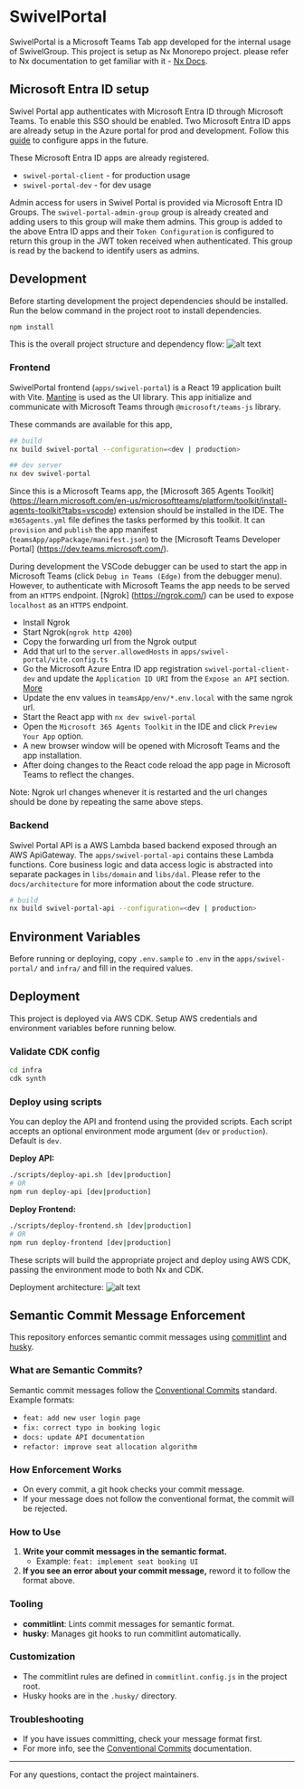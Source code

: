 # SwivelPortal

SwivelPortal is a Microsoft Teams Tab app developed for the internal usage of SwivelGroup. This project is setup as Nx Monorepo project. please refer to Nx documentation to get familiar with it - [Nx Docs](https://nx.dev/).

## Microsoft Entra ID setup

Swivel Portal app authenticates with Microsoft Entra ID through Microsoft Teams. To enable this SSO should be enabled. Two Microsoft Entra ID apps are already setup in the Azure portal for prod and development. Follow this [guide](https://learn.microsoft.com/en-us/microsoftteams/platform/tabs/how-to/authentication/tab-sso-overview) to configure apps in the future.

These Microsoft Entra ID apps are already registered.

- `swivel-portal-client` - for production usage
- `swivel-portal-dev` - for dev usage

Admin access for users in Swivel Portal is provided via Microsoft Entra ID Groups. The `swivel-portal-admin-group` group is already created and adding users to this group will make them admins. This group is added to the above Entra ID apps and their `Token Configuration` is configured to return this group in the JWT token received when authenticated. This group is read by the backend to identify users as admins.

## Development

Before starting development the project dependencies should be installed. Run the below command in the project root to install dependencies.

```sh
npm install
```

This is the overall project structure and dependency flow:
![alt text](assets/project-graph.png)

### Frontend

SwivelPortal frontend (`apps/swivel-portal`) is a React 19 application built with Vite. [Mantine](https://mantine.dev/) is used as the UI library. This app initialize and communicate with Microsoft Teams through `@microsoft/teams-js` library.

These commands are available for this app,

```sh
## build
nx build swivel-portal --configuration=<dev | production>

## dev server
nx dev swivel-portal
```

Since this is a Microsoft Teams app, the [Microsoft 365 Agents Toolkit] (https://learn.microsoft.com/en-us/microsoftteams/platform/toolkit/install-agents-toolkit?tabs=vscode) extension should be installed in the IDE. The `m365agents.yml` file defines the tasks performed by this toolkit. It can `provision` and `publish` the app manifest (`teamsApp/appPackage/manifest.json`) to the [Microsoft Teams Developer Portal] (https://dev.teams.microsoft.com/).

During development the VSCode debugger can be used to start the app in Microsoft Teams (click `Debug in Teams (Edge)` from the debugger menu). However, to authenticate with Microsoft Teams the app needs to be served from an `HTTPS` endpoint. [Ngrok] (https://ngrok.com/) can be used to expose `localhost` as an `HTTPS` endpoint.

- Install Ngrok
- Start Ngrok(`ngrok http 4200`)
- Copy the forwarding url from the Ngrok output
- Add that url to the `server.allowedHosts` in `apps/swivel-portal/vite.config.ts`
- Go the Microsoft Azure Entra ID app registration `swivel-portal-client-dev` and update the `Application ID URI` from the `Expose an API` section. [More](https://learn.microsoft.com/en-us/microsoftteams/platform/tabs/how-to/authentication/tab-sso-register-aad)
- Update the env values in `teamsApp/env/*.env.local` with the same ngrok url.
- Start the React app with `nx dev swivel-portal`
- Open the `Microsoft 365 Agents Toolkit` in the IDE and click `Preview Your App` option.
- A new browser window will be opened with Microsoft Teams and the app installation.
- After doing changes to the React code reload the app page in Microsoft Teams to reflect the changes.

Note: Ngrok url changes whenever it is restarted and the url changes should be done by repeating the same above steps.

### Backend

Swivel Portal API is a AWS Lambda based backend exposed through an AWS ApiGateway. The `apps/swivel-portal-api` contains these Lambda functions. Core business logic and data access logic is abstracted into separate packages in `libs/domain` and `libs/dal`. Please refer to the `docs/architecture` for more information about the code structure.

```sh
# build
nx build swivel-portal-api --configuration=<dev | production>

```

## Environment Variables

Before running or deploying, copy `.env.sample` to `.env` in the `apps/swivel-portal/` and `infra/` and fill in the required values.

## Deployment

This project is deployed via AWS CDK. Setup AWS credentials and environment variables before running below.

### Validate CDK config

```sh
cd infra
cdk synth
```

### Deploy using scripts

You can deploy the API and frontend using the provided scripts. Each script accepts an optional environment mode argument (`dev` or `production`). Default is `dev`.

**Deploy API:**

```sh
./scripts/deploy-api.sh [dev|production]
# OR
npm run deploy-api [dev|production]
```

**Deploy Frontend:**

```sh
./scripts/deploy-frontend.sh [dev|production]
# OR
npm run deploy-frontend [dev|production]
```

These scripts will build the appropriate project and deploy using AWS CDK, passing the environment mode to both Nx and CDK.

Deployment architecture:
![alt text](assets/deployment-diagram.png)

## Semantic Commit Message Enforcement

This repository enforces semantic commit messages using [commitlint](https://commitlint.js.org/) and [husky](https://typicode.github.io/husky/).

### What are Semantic Commits?

Semantic commit messages follow the [Conventional Commits](https://www.conventionalcommits.org/en/v1.0.0/) standard. Example formats:

- `feat: add new user login page`
- `fix: correct typo in booking logic`
- `docs: update API documentation`
- `refactor: improve seat allocation algorithm`

### How Enforcement Works

- On every commit, a git hook checks your commit message.
- If your message does not follow the conventional format, the commit will be rejected.

### How to Use

1. **Write your commit messages in the semantic format.**
   - Example: `feat: implement seat booking UI`
2. **If you see an error about your commit message,** reword it to follow the format above.

### Tooling

- **commitlint**: Lints commit messages for semantic format.
- **husky**: Manages git hooks to run commitlint automatically.

### Customization

- The commitlint rules are defined in `commitlint.config.js` in the project root.
- Husky hooks are in the `.husky/` directory.

### Troubleshooting

- If you have issues committing, check your message format first.
- For more info, see the [Conventional Commits](https://www.conventionalcommits.org/en/v1.0.0/) documentation.

---

For any questions, contact the project maintainers.
